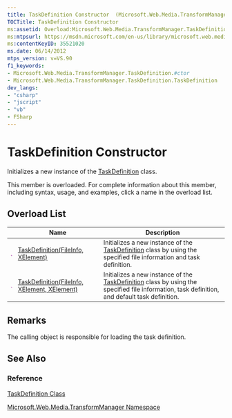 ```yaml
---
title: TaskDefinition Constructor  (Microsoft.Web.Media.TransformManager)
TOCTitle: TaskDefinition Constructor
ms:assetid: Overload:Microsoft.Web.Media.TransformManager.TaskDefinition.#ctor
ms:mtpsurl: https://msdn.microsoft.com/en-us/library/microsoft.web.media.transformmanager.taskdefinition.taskdefinition(v=VS.90)
ms:contentKeyID: 35521020
ms.date: 06/14/2012
mtps_version: v=VS.90
f1_keywords:
- Microsoft.Web.Media.TransformManager.TaskDefinition.#ctor
- Microsoft.Web.Media.TransformManager.TaskDefinition.TaskDefinition
dev_langs:
- "csharp"
- "jscript"
- "vb"
- FSharp
---
```


# TaskDefinition Constructor

Initializes a new instance of the [TaskDefinition](taskdefinition-class-microsoft-web-media-transformmanager.md) class.

This member is overloaded. For complete information about this member, including syntax, usage, and examples, click a name in the overload list.

## Overload List

||Name|Description|
|--- |--- |--- |
|![Public method](images/Hh125771.pubmethod(en-us,VS.90).gif "Public method")|[TaskDefinition(FileInfo, XElement)](taskdefinition-constructor-fileinfo-xelement-microsoft-web-media-transformmanager.md)|Initializes a new instance of the [TaskDefinition](taskdefinition-class-microsoft-web-media-transformmanager.md) class by using the specified file information and task definition.|
|![Public method](images/Hh125771.pubmethod(en-us,VS.90).gif "Public method")|[TaskDefinition(FileInfo, XElement, XElement)](taskdefinition-constructor-fileinfo-xelement-xelement-microsoft-web-media-transformmanager.md)|Initializes a new instance of the [TaskDefinition](taskdefinition-class-microsoft-web-media-transformmanager.md) class by using the specified file information, task definition, and default task definition.|

## Remarks

The calling object is responsible for loading the task definition.

## See Also

### Reference

[TaskDefinition Class](taskdefinition-class-microsoft-web-media-transformmanager.md)

[Microsoft.Web.Media.TransformManager Namespace](microsoft-web-media-transformmanager-namespace.md)


